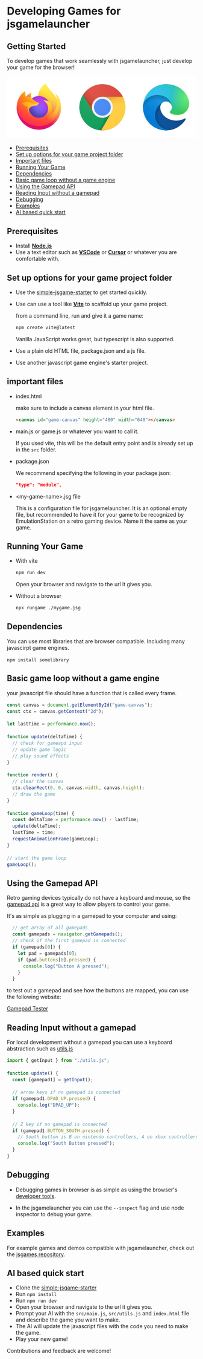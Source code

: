 # Developing Games for jsgamelauncher


## Getting Started

To develop games that work seamlessly with jsgamelauncher, just develop your game for the browser!

![Browsers](./images/browsers.png)

- [Prerequisites](#prerequisites)
- [Set up options for your game project folder](#set-up-options-for-your-game-project-folder)
- [Important files](#important-files)
- [Running Your Game](#running-your-game)
- [Dependencies](#dependencies)
- [Basic game loop without a game engine](#basic-game-loop-without-a-game-engine)
- [Using the Gamepad API](#using-the-gamepad-api)
- [Reading Input without a gamepad](#reading-input-without-a-gamepad)
- [Debugging](#debugging)
- [Examples](#examples)
- [AI based quick start](#ai-based-quick-start)


## Prerequisites

- Install [**Node.js**](https://nodejs.org/en/download)
- Use a text editor such as [**VSCode**](https://code.visualstudio.com/) or [**Cursor**](https://www.cursor.com/) or whatever you are comfortable with.

## Set up options for your game project folder

- Use the [simple-jsgame-starter](https://github.com/monteslu/simple-jsgame-starter) to get started quickly.

- Use can use a tool like [**Vite**](https://vitejs.dev/) to scaffold up your game project.


  from a command line, run and give it a game name:
  ```sh
  npm create vite@latest
  ```
  Vanilla JavaScript works great, but typescript is also supported.


- Use a plain old HTML file, package.json and a js file.

- Use another javascript game engine's starter project.


## important files

- index.html

  make sure to include a canvas element in your html file.
  ```html
  <canvas id="game-canvas" height="480" width="640"></canvas>
  ```

- main.js or game.js or whatever you want to call it.

  If you used vite, this will be the default entry point and is already set up in the `src` folder.

- package.json

  We recommend specifying the following in your package.json:
  ```json
  "type": "module",
  ```

- &lt;my-game-name&gt;.jsg file

  This is a configuration file for jsgamelauncher.
  It is an optional empty file, but recommended to have it for your game to be recognized by EmulationStation on a retro gaming device.  Name it the same as your game.

## Running Your Game

- With vite

  ```sh
  npm run dev
  ```
  Open your browser and navigate to the url it gives you.


- Without a browser

    ```sh
    npx rungame ./mygame.jsg
    ```


## Dependencies

You can use most libraries that are browser compatible. Including many javascirpt game engines.

`npm install somelibrary`

## Basic game loop without a game engine

your javascript file should have a function that is called every frame.
```js
const canvas = document.getElementById("game-canvas");
const ctx = canvas.getContext("2d");

let lastTime = performance.now();

function update(deltaTime) {
  // check for gameapd input
  // update game logic
  // play sound effects
}

function render() {
  // clear the canvas
  ctx.clearRect(0, 0, canvas.width, canvas.height);
  // draw the game
}

function gameLoop(time) {
  const deltaTime = performance.now() - lastTime;
  update(deltaTime);
  lastTime = time;
  requestAnimationFrame(gameLoop);
}

// start the game loop
gameLoop();
```


## Using the Gamepad API

Retro gaming devices typically do not have a keyboard and mouse, so the [gamepad api](https://developer.mozilla.org/en-US/docs/Web/API/Gamepad_API) is a great way to allow players to control your game.

It's as simple as plugging in a gamepad to your computer and using:

```js
  // get array of all gamepads
  const gamepads = navigator.getGamepads();
  // check if the first gamepad is connected
  if (gamepads[0]) {
    let pad = gamepads[0];
    if (pad.buttons[0].pressed) {
      console.log("Button A pressed");
    }
  }
```

to test out a gamepad and see how the buttons are mapped, you can use the following website:

[Gamepad Tester](https://gamepads.netlify.app/)


## Reading Input without a gamepad

For local development without a gamepad you can use a keyboard abstraction such as [utils.js](https://github.com/monteslu/simple-jsgame-starter/blob/main/src/utils.js)

```js
import { getInput } from "./utils.js";

function update() {
  const [gamepad1] = getInput();

  // arrow keys if no gamepad is connected
  if (gamepad1.DPAD_UP.pressed) {
    console.log("DPAD_UP");
  }

  // Z key if no gamepad is connected
  if (gamepad1.BUTTON_SOUTH.pressed) {
    // South button is B on nintendo controllers, A on xbox controllers
    console.log("South Button pressed");
  }
}
```

## Debugging

- Debugging games in browser is as simple as using the browser's [developer tools](https://developer.mozilla.org/en-US/docs/Learn/Common_questions/What_are_browser_developer_tools).

- In the jsgamelauncher you can use the `--inspect` flag and use node inspector to debug your game.

## Examples

For example games and demos compatible with jsgamelauncher, check out the [jsgames repository](https://github.com/monteslu/jsgames).

## AI based quick start
- Clone the [simple-jsgame-starter](https://github.com/monteslu/simple-jsgame-starter)
- Run `npm install`
- Run `npm run dev`
- Open your browser and navigate to the url it gives you.
- Prompt your AI with the `src/main.js`, `src/utils.js` and `index.html` file and describe the game you want to make.
- The AI will update the javascript files with the code you need to make the game.
- Play your new game!


Contributions and feedback are welcome!

